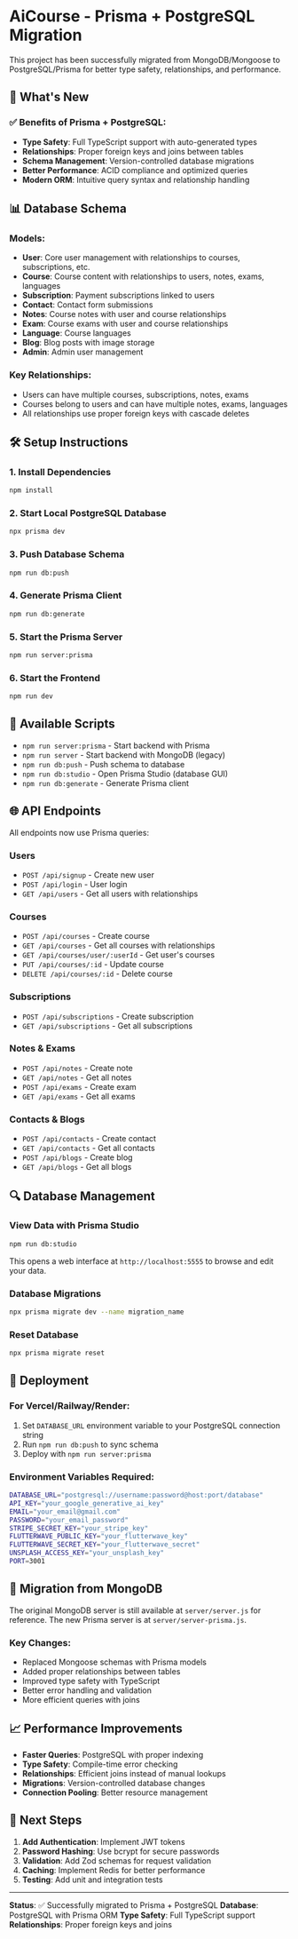 # AiCourse - Prisma + PostgreSQL Migration

This project has been successfully migrated from MongoDB/Mongoose to PostgreSQL/Prisma for better type safety, relationships, and performance.

## 🚀 What's New

### ✅ Benefits of Prisma + PostgreSQL:
- **Type Safety**: Full TypeScript support with auto-generated types
- **Relationships**: Proper foreign keys and joins between tables
- **Schema Management**: Version-controlled database migrations
- **Better Performance**: ACID compliance and optimized queries
- **Modern ORM**: Intuitive query syntax and relationship handling

## 📊 Database Schema

### Models:
- **User**: Core user management with relationships to courses, subscriptions, etc.
- **Course**: Course content with relationships to users, notes, exams, languages
- **Subscription**: Payment subscriptions linked to users
- **Contact**: Contact form submissions
- **Notes**: Course notes with user and course relationships
- **Exam**: Course exams with user and course relationships
- **Language**: Course languages
- **Blog**: Blog posts with image storage
- **Admin**: Admin user management

### Key Relationships:
- Users can have multiple courses, subscriptions, notes, exams
- Courses belong to users and can have multiple notes, exams, languages
- All relationships use proper foreign keys with cascade deletes

## 🛠️ Setup Instructions

### 1. Install Dependencies
```bash
npm install
```

### 2. Start Local PostgreSQL Database
```bash
npx prisma dev
```

### 3. Push Database Schema
```bash
npm run db:push
```

### 4. Generate Prisma Client
```bash
npm run db:generate
```

### 5. Start the Prisma Server
```bash
npm run server:prisma
```

### 6. Start the Frontend
```bash
npm run dev
```

## 🔧 Available Scripts

- `npm run server:prisma` - Start backend with Prisma
- `npm run server` - Start backend with MongoDB (legacy)
- `npm run db:push` - Push schema to database
- `npm run db:studio` - Open Prisma Studio (database GUI)
- `npm run db:generate` - Generate Prisma client

## 🌐 API Endpoints

All endpoints now use Prisma queries:

### Users
- `POST /api/signup` - Create new user
- `POST /api/login` - User login
- `GET /api/users` - Get all users with relationships

### Courses
- `POST /api/courses` - Create course
- `GET /api/courses` - Get all courses with relationships
- `GET /api/courses/user/:userId` - Get user's courses
- `PUT /api/courses/:id` - Update course
- `DELETE /api/courses/:id` - Delete course

### Subscriptions
- `POST /api/subscriptions` - Create subscription
- `GET /api/subscriptions` - Get all subscriptions

### Notes & Exams
- `POST /api/notes` - Create note
- `GET /api/notes` - Get all notes
- `POST /api/exams` - Create exam
- `GET /api/exams` - Get all exams

### Contacts & Blogs
- `POST /api/contacts` - Create contact
- `GET /api/contacts` - Get all contacts
- `POST /api/blogs` - Create blog
- `GET /api/blogs` - Get all blogs

## 🔍 Database Management

### View Data with Prisma Studio
```bash
npm run db:studio
```
This opens a web interface at `http://localhost:5555` to browse and edit your data.

### Database Migrations
```bash
npx prisma migrate dev --name migration_name
```

### Reset Database
```bash
npx prisma migrate reset
```

## 🚀 Deployment

### For Vercel/Railway/Render:
1. Set `DATABASE_URL` environment variable to your PostgreSQL connection string
2. Run `npm run db:push` to sync schema
3. Deploy with `npm run server:prisma`

### Environment Variables Required:
```bash
DATABASE_URL="postgresql://username:password@host:port/database"
API_KEY="your_google_generative_ai_key"
EMAIL="your_email@gmail.com"
PASSWORD="your_email_password"
STRIPE_SECRET_KEY="your_stripe_key"
FLUTTERWAVE_PUBLIC_KEY="your_flutterwave_key"
FLUTTERWAVE_SECRET_KEY="your_flutterwave_secret"
UNSPLASH_ACCESS_KEY="your_unsplash_key"
PORT=3001
```

## 🔄 Migration from MongoDB

The original MongoDB server is still available at `server/server.js` for reference. The new Prisma server is at `server/server-prisma.js`.

### Key Changes:
- Replaced Mongoose schemas with Prisma models
- Added proper relationships between tables
- Improved type safety with TypeScript
- Better error handling and validation
- More efficient queries with joins

## 📈 Performance Improvements

- **Faster Queries**: PostgreSQL with proper indexing
- **Type Safety**: Compile-time error checking
- **Relationships**: Efficient joins instead of manual lookups
- **Migrations**: Version-controlled database changes
- **Connection Pooling**: Better resource management

## 🎯 Next Steps

1. **Add Authentication**: Implement JWT tokens
2. **Password Hashing**: Use bcrypt for secure passwords
3. **Validation**: Add Zod schemas for request validation
4. **Caching**: Implement Redis for better performance
5. **Testing**: Add unit and integration tests

---

**Status**: ✅ Successfully migrated to Prisma + PostgreSQL
**Database**: PostgreSQL with Prisma ORM
**Type Safety**: Full TypeScript support
**Relationships**: Proper foreign keys and joins 